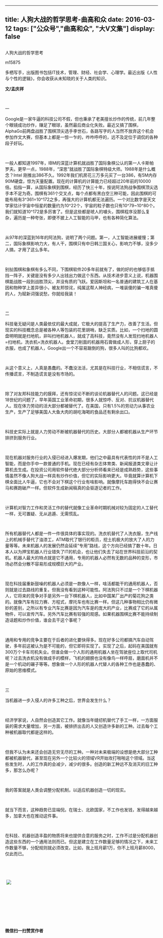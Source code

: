 
---
title:   人狗大战的哲学思考-曲高和众
date: 2016-03-12
tags: ["公众号","曲高和众", "大V文集"]
display: false
---


## 



人狗大战的哲学思考




m15875




多栖写手，出版图书包括IT技术，管理、财经、社会学、心理学。最近出版《人性与个性的逻辑》，你会收获从未知晓的关于人类的知识。


**文/孟庆祥**

&nbsp;

一

Google是一家牛逼的科技公司不假，但也秉承了老美擅长炒作的传统，前几年整个眼镜成功炒作，赚足了眼球，虽然最后商业化失败。最近又搞了围棋，AlphaGo前两盘战胜了围棋顶尖选手李世石，各路写字的人当然不放弃这个机会参加作文大赛，但基本上都是一惊一乍的，咋咋呼呼的，远不及定位于调侃的各种段子好玩。

&nbsp;

一般人都知道1997年，IBM的深蓝计算机就战胜了国际象棋公认的第一人卡斯帕罗夫。更早一点，1988年，“深思”就战胜了国际象棋特级大师。1988年是什么概念？Intel 刚推出386不久。1992年我们机房花三万多元买了一台386，有5M内存90M硬盘，惊为天量配置。现在的计算机的计算能力已经超过20年前的10000倍。掐指一算，从国际象棋到围棋，经历了快三十年，按说阿法狗战争围棋顶尖选手本不足为奇。围棋有361个交叉点，每个点都有黑白空三种可能，因此围棋的可能布局有3^361=10^172之多，再强大的计算机都无法遍历。一个对比数字是天文学家估计宇宙中恒星的数量约为10^22个，宇宙的粒子数也只有10^79~10^80个。我们就知道10^172是多厉害了。但是这些都是唬人的噱头，围棋程序没那么复杂，遍历是一种夸张，即便不披上人工智能的马甲，也有各种简化算法。

&nbsp;

从97年的深蓝到16年的阿法狗，说明了两个问题。第一，人工智能进展缓慢；第二，国际象棋影响力大，有人干，围棋只有中日韩三国关心，影响力不够，没多少人搞，才用了这么多年。

&nbsp;

别扯围棋和象棋有多么不同，下围棋软件20多年前就有了，做的好的也够低手抵挡一阵子，关键是没有多少人出钱出力做这个东西。从技术进步意义上说，机器围棋能战胜一段到战胜顶尖，并没有质的飞跃。爱因斯坦和一名普通的建筑工人在基因和物种学上差异很小，被友邦惊诧，纯属这帮人神经病，一堆装傻的骗一堆真傻的人，为赋新词强说愁，你就给我装！

&nbsp;

二

科技毫无疑问是人类最依仗的最大成就，它极大的提高了生产力，改善了生活。但现实的科技概念总是被各种人等包装的花里胡哨，缺乏实质。比如，一个扫地的圆盘明明就是扫地机，非叫扫地机器人，就成了高科技，竟然没有人发现扫地机器人=扫地机，洗衣机=洗衣机器人。食堂刀削面的机器用石膏做成人形，穿上厨子的衣服，也成了机器人，Google出一个不容易踹倒的狗，很多人叫的比狗都欢。

&nbsp;

从这个意义上，人真是愚蠢的。不蠢没法活，尤其是在科技行业，不相信谎言，不传播谎言，不制造谎言是没有市场的。

&nbsp;

除了对友邦科技能力的膜拜，还有惊诧论不断的谈论机器替代人的问题。这已经是18世纪的问题了，早年英国工业革命初期，很多人就惊呼、反对、抗议机器替代人。现在体力劳动的活大部分都被替代了。在美国，只有1.5%的劳动力从事农业生产，生产了足够美国人大鱼大肉的胡吃海喝的食品还有剩余出口。

&nbsp;

科技史实际上就是人力劳动不断被机器替代的历史。大部分人都被机器从生产环节排挤到服务行业。

&nbsp;

现在机器对服务行业的入侵已经进入爆发期，他们之中最具有代表性的并不是人工智能，而是你手中一款普通的手机。现在已经有杂志体育类、新闻报道类文章让计算机去生成。在投资公司用软件替代绝大部分分析师看来已经是成熟趋势，这些事情虽然不像人狗大战一样具有炒作价值，但它的实际影响更大。毕竟就算计算机下棋全面比人牛逼，它也不会对下棋这个行业有啥影响。就像摩托车跑得快不会让赛马和赛跑破产一样。但软件生成新闻稿真的会驱逐记者的工作。

&nbsp;

计算机对智力工作和灵活工作的替代就像工业革命时期机械对较为固定的人工替代一样，无可置疑、无从逃遁、无需慌乱。

&nbsp;

所有机器替代人都是一件一件很具体的事实现的。洗衣机替代了人洗衣服，生产线上的机械手替代了油漆工，ATM取代了银行的柜员，挖土机极大的放大了人的力量等等。未来机器人的发展仍然会延续“专用”路线，这个方向已经搞了数十年。日本人以为押宝机器人行业错失了IT的机会，也让他们失去了站在世界科技前沿的契机。机器人最大的特点就是它不通用，专用的机器人必然有无数的品种的变形，市场必然会分散不容易形成规模巨大的产业。

&nbsp;

现在科技届重新鼓噪的机器人必须是一款像人一样，啥活都能干的通用机器人，否则就是过去路线的重复。但我没有看到这种可能性。阿法狗只不过是一个下棋机器人，它将来的竞争对手是另外一台下棋机器人，比如中国某厂出产的菊花狗之类的。就像汽车有拉力赛、方程式，摩托车也有比赛一样。但这几种事物相比仍有微妙的差别，之所以有专业汽车比赛是因为汽车是的庞大的产业，比赛成了它的从属物件，可以宣传汽车。另外汽车比赛有较强的观感。如果机器围棋比赛不能持续制造话题和炒作价值，谁会去干这个事呢？

&nbsp;

通用和专用的竞争主要在于后者的进化要快得多。现在好多公司都搞汽车自动驾驶，多年前这被认为是不可能的，但它即将实现了。实现了之后，起码在美国就有300万个卡车司机失业。但谁会做一个人形的通用机器人坐在驾驶座位上取代司机呢？过去洗衣机没有做成手的模样，飞机的翅膀也没有像鸟一样呼扇，磨面机并不是一个机动的碾子等等。想象做一个人形的机器人代替人的各种工作也是愚蠢的、原始的思维模式。

&nbsp;

三

当机器进一步入侵人的许多工种之后，世界会发生什么？

&nbsp;

经济学家说，人自然会创造其它工作。就像当年缝纫机替代了手工一样，一方面服装的需求大量增加，另一方面，被排挤出去的人又创造许多新的工种。过去每个工种被机器取代都是这样的。

&nbsp;

但我不认为未来还会创造无穷无尽的工种。一种对未来极端的设想是绝大部分工种都被机器替代，甚至现在另外一个比较火的领域VR开始攻打啪啪这个领域。当这些发生时，人的工作真的会减少，减少的很多。创造的新工种远不及消灭的旧工种多，那怎么办呢？

&nbsp;

我的答案就是人类会调整分配机制，以适应机器创造一切的现实。

&nbsp;

就当下而言，这种趋势已显端倪。在瑞士、北欧国家，不工作也发钱，发得越来越多，加拿大也在推动这件事。

&nbsp;

在科技、机器创造丰盈的物质将来也提供合意的服务之时，工作不过是分配机器创造这些东西的一个通用法则而已。但这是建立在工作数量足够的情况之下，未来工作数量不够，分配规则就必须改变。比如，我上班月薪1万，你不上班月薪8000，仅此而已。

&nbsp;

&nbsp;

&nbsp;<img data-s="300,640" data-type="jpeg" src="http://mmbiz.qpic.cn/mmbiz/fxGMiaL5Zj1gAtMBdoRAfrkfBNF0WEAG9elY136EMERA8zleoqyibsc68mLpoiagDqkzcRhEo0psRuCqoQbcWg52w/0?wx_fmt=jpeg" data-ratio="1" data-w="430"/>

&nbsp;

&nbsp;

&nbsp;

&nbsp;




**微信扫一扫赞赏作者**













